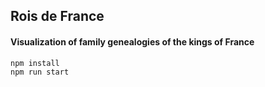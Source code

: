 ## Rois de France

#### Visualization of family genealogies of the kings of France

```js
npm install
npm run start
```

